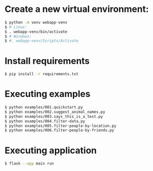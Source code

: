 # Create a new virtual environment:

   ```bash
   $ python -m venv webapp-venv
   $ # Linux:
   $ . webapp-venv/bin/activate
   $ # Windows:
   $ #. webapp-venv/Scripts/Activate
   ```

# Install requirements
```bash
$ pip install -r requirements.txt
```

# Executing examples
```bash
$ python examples/001.quickstart.py
$ python examples/002.suggest_animal_names.py
$ python examples/003.says_this_is_a_test.py
$ python examples/004.filter-data.py
$ python examples/005.filter-people-by-location.py
$ python examples/006.filter-people-by-friends.py
```

# Executing application
```bash
$ flask --app main run
```